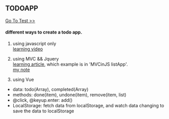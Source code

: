 ## TODOAPP
[Go To Test >>](http://wykay-z.site/TODOAPP/)   

#### different ways to create a todo app.

1. using javascript only    
[learning video](https://www.youtube.com/watch?v=bGLZ2pwCaiI)   

2. using MVC && Jquery  
[learning article](https://alexatnet.com/model-view-controller-mvc-in-javascript/), which example is in 'MVCinJS listApp'.     
[my note](http://wykay-z.github.io/2017/08/25/JS-MVC-Note/)

3. using Vue
- data: todo(Array), completed(Array)
- methods: done(item), undone(item), remove(item, list)
- @click, @keyup.enter: add()
- LocalStorage: fetch data from localStorage, and watch data changing to save the data to localStorage



